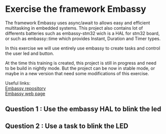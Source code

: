 # Exercise the framework Embassy

The framework Embassy uses async/await to allows easy and efficient multitasking in embedded systems.
This project also contains lot of differents batteries such as embassy-stm32 wich is a HAL for stm32 board, or such as embassy::time which provides Instant, Duration and Timer types.

In this exercise we will use entirely use embassy to create tasks and control the user led and button.

At the time this training is created, this project is still in progress and need to be build in nightly mode.
But the project can be now in stable mode, or maybe in a new version that need some modifications of this exercise.

Useful links:  
[Embassy repository](https://github.com/embassy-rs/embassy)  
[Embassy web page](https://embassy.dev/)  

## Question 1 : Use the embassy HAL to blink the led

## Question 2 : Use a task to blink the LED
